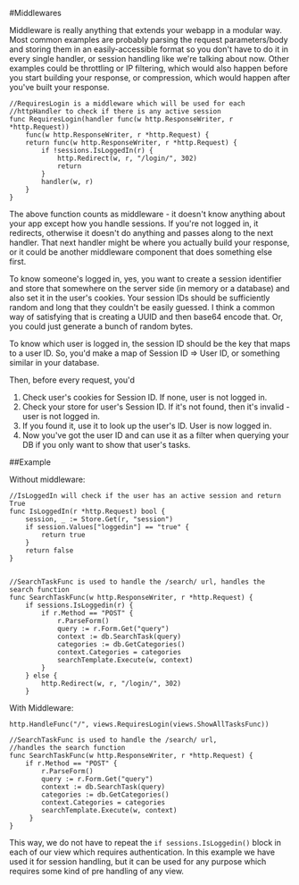 #Middlewares

Middleware is really anything that extends your webapp in a modular way. Most common examples are probably parsing the request parameters/body and storing them in an easily-accessible format so you don't have to do it in every single handler, or session handling like we're talking about now. Other examples could be throttling or IP filtering, which would also happen before you start building your response, or compression, which would happen after you've built your response.

    //RequiresLogin is a middleware which will be used for each 
    //httpHandler to check if there is any active session
    func RequiresLogin(handler func(w http.ResponseWriter, r *http.Request)) 
        func(w http.ResponseWriter, r *http.Request) {
        return func(w http.ResponseWriter, r *http.Request) {
            if !sessions.IsLoggedIn(r) {
                http.Redirect(w, r, "/login/", 302)
                return
            }
            handler(w, r)
        }
    }

The above function counts as middleware - it doesn't know anything about your app except how you handle sessions. If you're not logged in, it redirects, otherwise it doesn't do anything and passes along to the next handler. That next handler might be where you actually build your response, or it could be another middleware component that does something else first.

To know someone's logged in, yes, you want to create a session identifier and store that somewhere on the server side (in memory or a database) and also set it in the user's cookies. Your session IDs should be sufficiently random and long that they couldn't be easily guessed. I think a common way of satisfying that is creating a UUID and then base64 encode that. Or, you could just generate a bunch of random bytes.

To know which user is logged in, the session ID should be the key that maps to a user ID. So, you'd make a map of Session ID => User ID, or something similar in your database.

Then, before every request, you'd

1. Check user's cookies for Session ID. If none, user is not logged in.
1. Check your store for user's Session ID. If it's not found, then it's invalid - user is not logged in.
1. If you found it, use it to look up the user's ID. User is now logged in.
1. Now you've got the user ID and can use it as a filter when querying your DB if you only want to show that user's tasks.


##Example

Without middleware:

    //IsLoggedIn will check if the user has an active session and return True
    func IsLoggedIn(r *http.Request) bool {
        session, _ := Store.Get(r, "session")
        if session.Values["loggedin"] == "true" {
            return true
        }
        return false
    }


    //SearchTaskFunc is used to handle the /search/ url, handles the search function
    func SearchTaskFunc(w http.ResponseWriter, r *http.Request) {
        if sessions.IsLoggedin(r) {
            if r.Method == "POST" {
                r.ParseForm()
                query := r.Form.Get("query")
                context := db.SearchTask(query)
                categories := db.GetCategories()
                context.Categories = categories
                searchTemplate.Execute(w, context)
            }
        } else {
            http.Redirect(w, r, "/login/", 302)    
        }
    
 With Middleware:
    
    http.HandleFunc("/", views.RequiresLogin(views.ShowAllTasksFunc))
    
    //SearchTaskFunc is used to handle the /search/ url, 
    //handles the search function
    func SearchTaskFunc(w http.ResponseWriter, r *http.Request) {
        if r.Method == "POST" {
            r.ParseForm()
            query := r.Form.Get("query")
            context := db.SearchTask(query)
            categories := db.GetCategories()
            context.Categories = categories
            searchTemplate.Execute(w, context)
         }
    }
    
This way, we do not have to repeat the `if sessions.IsLoggedin()` block in each of our view which requires authentication. In this example we have used it for session handling, but it can be used for any purpose which requires some kind of pre handling of any view.